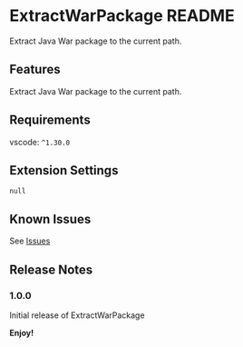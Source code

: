 # ExtractWarPackage README

Extract Java War package to the current path.

## Features

Extract Java War package to the current path.

## Requirements

vscode: `^1.30.0`

## Extension Settings

`null`

## Known Issues

See [Issues](https://github.com/NENightElves/ExtractWarPackage/issues)

## Release Notes

### 1.0.0

Initial release of ExtractWarPackage

**Enjoy!**
